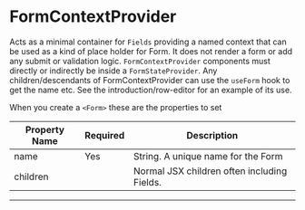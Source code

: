 # FormContextProvider

Acts as a minimal container for `Fields` providing a named context that can be used as a kind of place holder for Form. It does not render a form or add any submit or validation logic. `FormContextProvider` components must directly or indirectly be inside a `FormStateProvider`. Any children/descendants of FormContextProvider can use the `useForm` hook to get the name etc. See the introduction/row-editor for an example of its use.

When you create a `<Form>` these are the properties to set

| Property Name | Required | Description                                                                                                                                                                                                                                                                                                                                                                     |
|---------------|----------|---------------------------------------------------------------------------------------------------------------------------------------------------------------------------------------------------------------------------------------------------------------------------------------------------------------------------------------------------------------------------------|
| name          | Yes      | String. A unique name for the Form                                                                                                                                                                                                                                                                                                                                              |
| children      |          | Normal JSX children often including Fields.                                                                                                                                                                                                                                    |

---